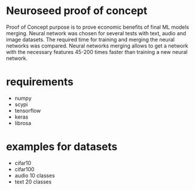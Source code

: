# Neuroseed proof of concept

Proof of Concept purpose is to prove economic benefits of final ML models merging. Neural network was chosen for several tests with text, audio and image datasets. The required time for training and merging the neural networks was compared. Neural networks merging allows to get a network with the necessary features 45-200 times faster than training a new neural network.

# requirements

* numpy
* scypi
* tensorflow
* keras
* librosa

# examples for datasets

* cifar10
* cifar100
* audio 10 classes
* text 20 classes

